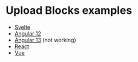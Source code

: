 # Upload Blocks examples

* [Svelte](https://codesandbox.io/s/github/uploadcare/upload-blocks-examples/tree/main/svelte-upload-blocks)
* [Angular 12](https://codesandbox.io/s/github/uploadcare/upload-blocks-examples/tree/main/angular12-upload-blocks)
* [Angular 13](https://codesandbox.io/s/github/uploadcare/upload-blocks-examples/tree/main/angular13-upload-blocks) (not working)
* [React](https://codesandbox.io/s/github/uploadcare/upload-blocks-examples/tree/main/react-upload-blocks)
* [Vue](https://codesandbox.io/s/github/uploadcare/upload-blocks-examples/tree/main/vue-upload-blocks)
